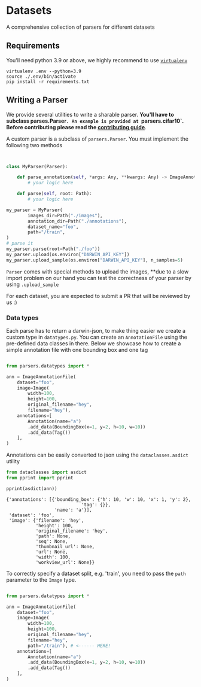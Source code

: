 # Datasets

A comprehensive collection of parsers for different datasets

## Requirements

You'll need python 3.9 or above, we highly recommend to use [`virtualenv`](https://virtualenv.pypa.io/en/latest/)

```
virtualenv .env --python=3.9
source ./.env/bin/activate
pip install -r requirements.txt
```

## Writing a Parser

We provide several utilities to write a sharable parser. **You'll have to subclass parses.Parser`. An example is provided at `parsers.cifar10`. Before contributing please read the [contributing guide](CONTRIBUTING.md)**.

A custom parser is a subclass of `parsers.Parser`. You must implement the following two methods

```python


class MyParser(Parser):

    def parse_annotation(self, *args: Any, **kwargs: Any) -> ImageAnnotationFile:
        # your logic here

    def parse(self, root: Path):
        # your logic here

```

```python
my_parser = MyParser(
        images_dir=Path("./images"),
        annotation_dir=Path("./annotations"),
        dataset_name="foo",
        path="/train",
)
# parse it
my_parser.parse(root=Path("./foo"))
my_parser.upload(os.environ["DARWIN_API_KEY"])
my_parser.upload_sample(os.environ["DARWIN_API_KEY"], n_samples=5)

```

`Parser` comes with special methods to upload the images, \*\*due to a slow import problem on our hand you can test the correctness of your parser by using `.upload_sample`

For each dataset, you are expected to submit a PR that will be reviewed by us :)

### Data types

Each parse has to return a darwin-json, to make thing easier we create a custom type in `datatypes.py`. You can create an `AnnotationFile` using the pre-defined data classes in there. Below we showcase how to create a simple annotation file with one bounding box and one tag

```python

from parsers.datatypes import *

ann = ImageAnnotationFile(
    dataset="foo",
    image=Image(
        width=100,
        height=100,
        original_filename="hey",
        filename="hey"),
    annotations=[
        Annotation(name="a")
        .add_data(BoundingBox(x=1, y=2, h=10, w=10))
        .add_data(Tag())
    ],
)

```

Annotations can be easily converted to json using the `dataclasses.asdict` utility

```python
from dataclasses import asdict
from pprint import pprint

pprint(asdict(ann))

```

```
{'annotations': [{'bounding_box': {'h': 10, 'w': 10, 'x': 1, 'y': 2},
                            'tag': {}},
                  'name': 'a'}],
 'dataset': 'foo',
 'image': {'filename': 'hey',
           'height': 100,
           'original_filename': 'hey',
           'path': None,
           'seq': None,
           'thumbnail_url': None,
           'url': None,
           'width': 100,
           'workview_url': None}}

```

To correctly specify a dataset split, e.g. 'train', you need to pass the `path` parameter to the `Image` type.

```python

from parsers.datatypes import *

ann = ImageAnnotationFile(
    dataset="foo",
    image=Image(
        width=100,
        height=100,
        original_filename="hey",
        filename="hey",
        path="/train"), # <------ HERE!
    annotations=[
        Annotation(name="a")
        .add_data(BoundingBox(x=1, y=2, h=10, w=10))
        .add_data(Tag())
    ],
)

```
